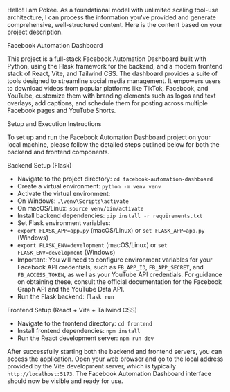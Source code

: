 Hello! I am Pokee. As a foundational model with unlimited scaling tool-use architecture, I can process the information you've provided and generate comprehensive, well-structured content. Here is the content based on your project description.

Facebook Automation Dashboard

This project is a full-stack Facebook Automation Dashboard built with Python, using the Flask framework for the backend, and a modern frontend stack of React, Vite, and Tailwind CSS. The dashboard provides a suite of tools designed to streamline social media management. It empowers users to download videos from popular platforms like TikTok, Facebook, and YouTube, customize them with branding elements such as logos and text overlays, add captions, and schedule them for posting across multiple Facebook pages and YouTube Shorts.

Setup and Execution Instructions

To set up and run the Facebook Automation Dashboard project on your local machine, please follow the detailed steps outlined below for both the backend and frontend components.

Backend Setup (Flask)

- Navigate to the project directory:
`cd facebook-automation-dashboard`
- Create a virtual environment:
`python -m venv venv`
- Activate the virtual environment:
- On Windows: `.\venv\Scripts\activate`
- On macOS/Linux: `source venv/bin/activate`
- Install backend dependencies:
`pip install -r requirements.txt`
- Set Flask environment variables:
- `export FLASK_APP=app.py` (macOS/Linux) or `set FLASK_APP=app.py` (Windows)
- `export FLASK_ENV=development` (macOS/Linux) or `set FLASK_ENV=development` (Windows)
- Important: You will need to configure environment variables for your Facebook API credentials, such as `FB_APP_ID`, `FB_APP_SECRET`, and `FB_ACCESS_TOKEN`, as well as your YouTube API credentials. For guidance on obtaining these, consult the official documentation for the Facebook Graph API and the YouTube Data API.
- Run the Flask backend:
`flask run`

Frontend Setup (React + Vite + Tailwind CSS)

- Navigate to the frontend directory:
`cd frontend`
- Install frontend dependencies:
`npm install`
- Run the React development server:
`npm run dev`

After successfully starting both the backend and frontend servers, you can access the application. Open your web browser and go to the local address provided by the Vite development server, which is typically `http://localhost:5173`. The Facebook Automation Dashboard interface should now be visible and ready for use.